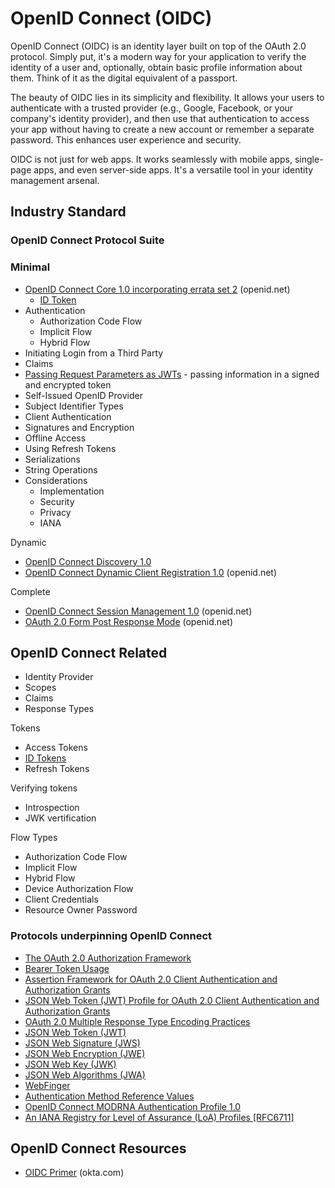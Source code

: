 
# OpenID Connect (OIDC)

OpenID Connect (OIDC) is an identity layer built on top of the OAuth 2.0 protocol. Simply put, it's a modern way for your application to verify the identity of a user and, optionally, obtain basic profile information about them. Think of it as the digital equivalent of a passport.

The beauty of OIDC lies in its simplicity and flexibility. It allows your users to authenticate with a trusted provider (e.g., Google, Facebook, or your company's identity provider), and then use that authentication to access your app without having to create a new account or remember a separate password. This enhances user experience and security.

OIDC is not just for web apps. It works seamlessly with mobile apps, single-page apps, and even server-side apps. It's a versatile tool in your identity management arsenal.

## Industry Standard

### OpenID Connect Protocol Suite

### Minimal

* [OpenID Connect Core 1.0 incorporating errata set 2](https://openid.net/specs/openid-connect-core-1_0.html) (openid.net)
  * [ID Token](id-token)
* Authentication
  * Authorization Code Flow
  * Implicit Flow
  * Hybrid Flow
* Initiating Login from a Third Party
* Claims
* [Passing Request Parameters as JWTs](passing-request-paramaters-as-jwt) - passing information in a signed and encrypted token
* Self-Issued OpenID Provider
* Subject Identifier Types
* Client Authentication
* Signatures and Encryption
* Offline Access
* Using Refresh Tokens
* Serializations
* String Operations
* Considerations
  * Implementation
  * Security
  * Privacy
  * IANA

Dynamic

* [OpenID Connect Discovery 1.0](oidc-discovery)
* [OpenID Connect Dynamic Client Registration 1.0](https://openid.net/specs/openid-connect-registration-1_0.html) (openid.net)

Complete

* [OpenID Connect Session Management 1.0](https://openid.net/specs/openid-connect-session-1_0.html) (openid.net)
* [OAuth 2.0 Form Post Response Mode](https://openid.net/specs/oauth-v2-form-post-response-mode-1_0.html) (openid.net)

## OpenID Connect Related

* Identity Provider
* Scopes
* Claims
* Response Types

Tokens

* Access Tokens
* [ID Tokens](id-token)
* Refresh Tokens

Verifying tokens

* Introspection
* JWK vertification

Flow Types

* Authorization Code Flow
* Implicit Flow
* Hybrid Flow
* Device Authorization Flow
* Client Credentials
* Resource Owner Password

### Protocols underpinning OpenID Connect

* [The OAuth 2.0 Authorization Framework](https://datatracker.ietf.org/doc/html/rfc6749)
* [Bearer Token Usage](https://datatracker.ietf.org/doc/html/rfc6750)
* [Assertion Framework for OAuth 2.0 Client Authentication and Authorization Grants](https://datatracker.ietf.org/doc/html/rfc7521)
* [JSON Web Token (JWT) Profile for OAuth 2.0 Client Authentication and Authorization Grants](https://datatracker.ietf.org/doc/html/rfc7523)
* [OAuth 2.0 Multiple Response Type Encoding Practices](https://openid.net/specs/oauth-v2-multiple-response-types-1_0.html)
* [JSON Web Token (JWT)](https://datatracker.ietf.org/doc/html/rfc7519)
* [JSON Web Signature (JWS)](https://datatracker.ietf.org/doc/html/rfc7515)
* [JSON Web Encryption (JWE)](https://datatracker.ietf.org/doc/html/rfc7516)
* [JSON Web Key (JWK)](https://datatracker.ietf.org/doc/html/rfc7517)
* [JSON Web Algorithms (JWA)](https://datatracker.ietf.org/doc/html/rfc7518)
* [WebFinger](https://datatracker.ietf.org/doc/html/rfc7033)
* [Authentication Method Reference Values](https://datatracker.ietf.org/doc/html/rfc8176)
* [OpenID Connect MODRNA Authentication Profile 1.0](https://openid.net/specs/openid-connect-modrna-authentication-1_0.html)
* [An IANA Registry for Level of Assurance (LoA) Profiles [RFC6711]](https://www.rfc-editor.org/rfc/rfc6711.txt)

## OpenID Connect Resources

* [OIDC Primer](https://developer.okta.com/blog/2017/07/25/oidc-primer-part-1) (okta.com)